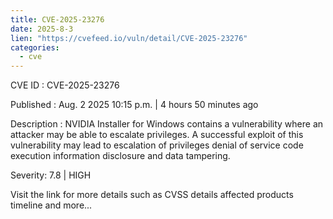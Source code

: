 ```yaml
--- 
title: CVE-2025-23276
date: 2025-8-3
lien: "https://cvefeed.io/vuln/detail/CVE-2025-23276"
categories:
  - cve
---
```


CVE ID : CVE-2025-23276

Published :  Aug. 2
2025
10:15 p.m. | 4 hours
50 minutes ago

Description : NVIDIA Installer for Windows contains a vulnerability where an attacker may be able to escalate privileges. A successful exploit of this vulnerability may lead to escalation of privileges
denial of service
code execution
information disclosure and data tampering.

Severity: 7.8 | HIGH

Visit the link for more details
such as CVSS details
affected products
timeline
and more...
